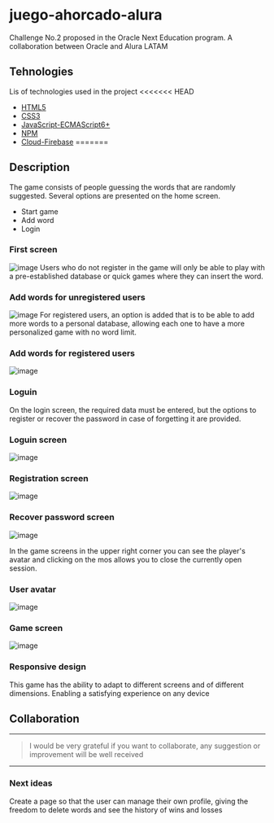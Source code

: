 # juego-ahorcado-alura


Challenge No.2 proposed in the Oracle Next Education program. A collaboration between Oracle and Alura LATAM

## Tehnologies
Lis of technologies used in the project
<<<<<<< HEAD
* [HTML5](https://developer.mozilla.org/en-US/docs/Glossary/HTML5)
* [CSS3](https://developer.mozilla.org/en-US/docs/Web/CSS)
* [JavaScript-ECMAScript6+](https://developer.mozilla.org/en-US/docs/Web/JavaScript)
* [NPM](https://www.npmjs.com/)
* [Cloud-Firebase](https://firebase.google.com/?gclid=Cj0KCQjwsrWZBhC4ARIsAGGUJuo_1cIOrGwzpBXxQRki3mSVC5HIKqCa_jO_GfOEoHpp0DBr3GK0w8saAjk6EALw_wcB&gclsrc=aw.ds)
=======

## Description
The game consists of people guessing the words that are randomly suggested.
Several options are presented on the home screen.
* Start game
* Add word
* Login
### First screen
![image](https://user-images.githubusercontent.com/105893520/192074509-281e15c9-216f-4fc3-a91d-67ceb7e4db22.png)
Users who do not register in the game will only be able to play with a pre-established database or quick games where they can insert the word.
### Add words for unregistered users
![image](https://user-images.githubusercontent.com/105893520/192074535-9f1dfe27-e1bb-4ae1-b58d-8984a930c72d.png)
For registered users, an option is added that is to be able to add more words to a personal database, allowing each one to have a more personalized game with no word limit.
### Add words for registered users
![image](https://user-images.githubusercontent.com/105893520/192074601-f6a0637e-58df-42fc-a5fe-9fe7749988e1.png)

### Loguin
On the login screen, the required data must be entered, but the options to register or recover the password in case of forgetting it are provided.
### Loguin screen
![image](https://user-images.githubusercontent.com/105893520/192074734-6d0fdc6b-169d-41b1-b689-a13093e6c989.png)
### Registration screen
![image](https://user-images.githubusercontent.com/105893520/192074765-5f2f3654-a5ff-41c6-80a1-77d6294daf1e.png)
### Recover password screen
![image](https://user-images.githubusercontent.com/105893520/192074785-6a8b7790-8852-4b94-bdbf-630c5fd0f829.png)


In the game screens in the upper right corner you can see the player's avatar and clicking on the mos allows you to close the currently open session.
### User avatar
![image](https://user-images.githubusercontent.com/105893520/192074701-72ba4942-8d42-4c51-adf3-3054d1ebc197.png)
### Game screen
![image](https://user-images.githubusercontent.com/105893520/192074673-0e33e674-6f16-40d3-a538-3b901f0afe16.png)

### Responsive design
This game has the ability to adapt to different screens and of different dimensions. Enabling a satisfying experience on any device

## Collaboration
***
> I would be very grateful if you want to collaborate, any suggestion or improvement will be well received
***
### Next ideas
Create a page so that the user can manage their own profile, giving the freedom to delete words and see the history of wins and losses
